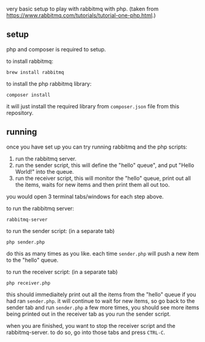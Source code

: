 very basic setup to play with rabbitmq with php.
(taken from https://www.rabbitmq.com/tutorials/tutorial-one-php.html.)

setup
-----

php and composer is required to setup.

to install rabbitmq:

    brew install rabbitmq

to install the php rabbitmq library:

    composer install

it will just install the required library from ``composer.json`` file from this repository.

running
-------

once you have set up you can try running rabbitmq and the php scripts:

1. run the rabbitmq server.
2. run the sender script, this will define the "hello" queue", and put "Hello World!" into the queue.
3. run the receiver script, this will monitor the "hello" queue, print out all the items, waits for new items and then print them all out too.

you would open 3 terminal tabs/windows for each step above.

to run the rabbitmq server:

    rabbitmq-server

to run the sender script: (in a separate tab)

    php sender.php

do this as many times as you like. each time ``sender.php`` will push a new item to the "hello" queue.

to run the receiver script: (in a separate tab)

    php receiver.php

this should immediaitely print out all the items from the "hello" queue if you had ran ``sender.php``.
it will continue to wait for new items, so go back to the sender tab and run ``sender.php`` a few more times,
you should see more items being printed out in the receiver tab as you run the sender script.

when you are finished, you want to stop the receiver script and the rabbitmq-server.
to do so, go into those tabs and press ``CTRL-C``.
